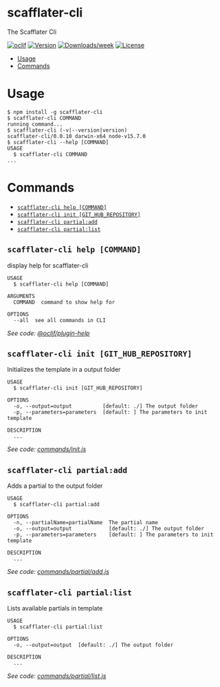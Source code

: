 scafflater-cli
=======

The Scafflater Cli

[![oclif](https://img.shields.io/badge/cli-oclif-brightgreen.svg)](https://oclif.io)
[![Version](https://img.shields.io/npm/v/scf-cli.svg)](https://npmjs.org/package/scf-cli)
[![Downloads/week](https://img.shields.io/npm/dw/scf-cli.svg)](https://npmjs.org/package/scf-cli)
[![License](https://img.shields.io/npm/l/scf-cli.svg)](https://github.com/chicoribas/scf-cli/blob/master/package.json)

<!-- toc -->
* [Usage](#usage)
* [Commands](#commands)
<!-- tocstop -->
# Usage
<!-- usage -->
```sh-session
$ npm install -g scafflater-cli
$ scafflater-cli COMMAND
running command...
$ scafflater-cli (-v|--version|version)
scafflater-cli/0.0.10 darwin-x64 node-v15.7.0
$ scafflater-cli --help [COMMAND]
USAGE
  $ scafflater-cli COMMAND
...
```
<!-- usagestop -->
# Commands
<!-- commands -->
* [`scafflater-cli help [COMMAND]`](#scafflater-cli-help-command)
* [`scafflater-cli init [GIT_HUB_REPOSITORY]`](#scafflater-cli-init-git_hub_repository)
* [`scafflater-cli partial:add`](#scafflater-cli-partialadd)
* [`scafflater-cli partial:list`](#scafflater-cli-partiallist)

## `scafflater-cli help [COMMAND]`

display help for scafflater-cli

```
USAGE
  $ scafflater-cli help [COMMAND]

ARGUMENTS
  COMMAND  command to show help for

OPTIONS
  --all  see all commands in CLI
```

_See code: [@oclif/plugin-help](https://github.com/oclif/plugin-help/blob/v3.2.2/src/commands/help.ts)_

## `scafflater-cli init [GIT_HUB_REPOSITORY]`

Initializes the template in a output folder

```
USAGE
  $ scafflater-cli init [GIT_HUB_REPOSITORY]

OPTIONS
  -o, --output=output          [default: ./] The output folder
  -p, --parameters=parameters  [default: ] The parameters to init template

DESCRIPTION
  ...
```

_See code: [commands/init.js](https://github.com/chicoribas/scafflater/blob/v0.0.10/commands/init.js)_

## `scafflater-cli partial:add`

Adds a partial to the output folder

```
USAGE
  $ scafflater-cli partial:add

OPTIONS
  -n, --partialName=partialName  The partial name
  -o, --output=output            [default: ./] The output folder
  -p, --parameters=parameters    [default: ] The parameters to init template

DESCRIPTION
  ...
```

_See code: [commands/partial/add.js](https://github.com/chicoribas/scafflater/blob/v0.0.10/commands/partial/add.js)_

## `scafflater-cli partial:list`

Lists available partials in template

```
USAGE
  $ scafflater-cli partial:list

OPTIONS
  -o, --output=output  [default: ./] The output folder

DESCRIPTION
  ...
```

_See code: [commands/partial/list.js](https://github.com/chicoribas/scafflater/blob/v0.0.10/commands/partial/list.js)_
<!-- commandsstop -->
